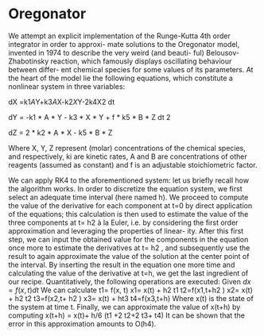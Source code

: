 # Oregonator
We attempt an explicit implementation of the Runge-Kutta 4th order integrator in order to approxi- mate solutions to the Oregonator model, invented in 1974 to describe the very weird (and beauti- ful) Belousov-Zhabotinsky reaction, which famously displays oscillating behaviour between differ- ent chemical species for some values of its parameters. At the heart of the model lie the following equations, which constitute a nonlinear system in three variables:


dX =k1*A*Y+k3*A*X-k2*X*Y-2k4X2 dt

dY = -k1 * A * Y - k3 * X * Y + f * k5 * B * Z dt 2

dZ = 2 * k2 * A * X - k5 * B * Z

Where X, Y, Z represent (molar) concentrations of the chemical species, and respectively, ki are kinetic rates, A and B are concentrations of other reagents (assumed as constant) and f is an adjustable stoichiometric factor.

We can apply RK4 to the aforementioned system: let us briefly recall how the algorithm works.
In order to discretize the equation system, we first select an adequate time interval (here named h). We proceed to compute the value of the derivative for each component at t=0 by direct application of the equations; this calculation is then used to estimate the value of the three components at t= h2
à la Euler, i.e. by considering the first order approximation and leveraging the properties of linear- ity. After this first step, we can input the obtained value for the components in the equation once more to estimate the derivatives at t= h2 , and subsequently use the result to again approximate the value of the solution at the center point of the interval. By inserting the result in the equation one more time and calculating the value of the derivative at t=h, we get the last ingredient of our recipe. Quantitatively, the following operations are executed:
Given
$dx =f(x, t) dt$
We can calculate t1= f(x, t)
x1= x(t) + h2 t1
t2=f(x1,t+h2 )
x2= x(t) + h2 t2
t3=f(x2,t+ h2 )
x3= x(t) + ht3 t4=f(x3,t+h)
Where x(t) is the state of the system at time t.
Finally, we can approximate the value of x(t+h) by computing
x(t+h) = x(t)+ h/6 (t1 +2 t2+2 t3+ t4)
It can be shown that the error in this approximation amounts to O(h4).
